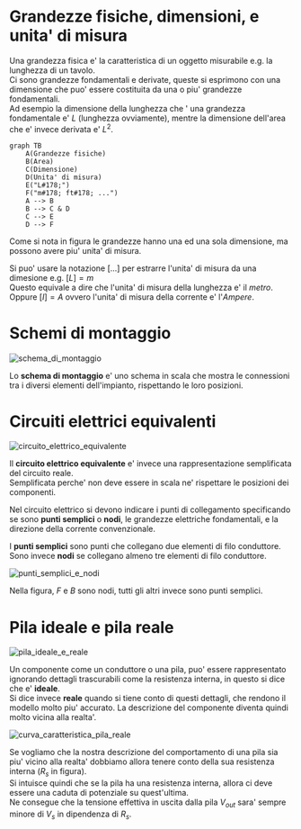 # Grandezze fisiche, dimensioni, e unita' di misura

Una grandezza fisica e' la caratteristica di un oggetto misurabile e.g. la lunghezza di un tavolo.  
Ci sono grandezze fondamentali e derivate, queste si esprimono con una dimensione che puo' essere costituita da una o piu' grandezze fondamentali.  
Ad esempio la dimensione della lunghezza che ' una grandezza fondamentale e' $L$ (lunghezza ovviamente), mentre la dimensione dell'area che e' invece derivata e' $L^2$.

```mermaid
graph TB
    A(Grandezze fisiche)
    B(Area)
    C(Dimensione)
    D(Unita' di misura)
    E("L#178;")
    F("m#178; ft#178; ...")
    A --> B
    B --> C & D
    C --> E
    D --> F
```  

Come si nota in figura le grandezze hanno una ed una sola dimensione, ma possono avere piu' unita' di misura. 

Si puo' usare la notazione $[...]$ per estrarre l'unita' di misura da una dimesione e.g. $[L] = m$  
Questo equivale a dire che l'unita' di misura della lunghezza e' il *metro*.  
Oppure $[I] = A$ ovvero l'unita' di misura della corrente e' l'*Ampere*.  

# Schemi di montaggio

![schema_di_montaggio](https://user-images.githubusercontent.com/7195133/200169419-25479ceb-4a30-4929-b3e5-730c5deabdf6.jpg)  

Lo **schema di montaggio** e' uno schema in scala che mostra le connessioni tra i diversi elementi dell'impianto, rispettando le loro posizioni.  

# Circuiti elettrici equivalenti

![circuito_elettrico_equivalente](https://user-images.githubusercontent.com/7195133/200169389-38e37b79-fef2-49db-a460-b70fbf638bb5.jpg)  

Il **circuito elettrico equivalente** e' invece una rappresentazione semplificata del circuito reale.  
Semplificata perche' non deve essere in scala ne' rispettare le posizioni dei componenti.  

Nel circuito elettrico si devono indicare i punti di collegamento specificando se sono **punti semplici** o **nodi**, le grandezze elettriche fondamentali, e la direzione della corrente convenzionale.  

I **punti semplici** sono punti che collegano due elementi di filo conduttore.  
Sono invece **nodi** se collegano almeno tre elementi di filo conduttore.  

![punti_semplici_e_nodi](https://user-images.githubusercontent.com/7195133/200169440-97d21753-8ade-43dc-bf3a-2d67ef5292c6.jpg)   

Nella figura, $F$ e $B$ sono nodi, tutti gli altri invece sono punti semplici.  


# Pila ideale e pila reale  

![pila_ideale_e_reale](https://user-images.githubusercontent.com/7195133/200162627-463aa5d4-3ac2-4490-aced-19e8c0946431.jpg)  

Un componente come un conduttore o una pila, puo' essere rappresentato ignorando dettagli trascurabili come la resistenza interna, in questo si dice che e' **ideale**.  
Si dice invece **reale** quando si tiene conto di questi dettagli, che rendono il modello molto piu' accurato. La descrizione del componente diventa quindi molto vicina alla realta'.  

![curva_caratteristica_pila_reale](https://user-images.githubusercontent.com/7195133/200162981-7523217c-7523-4ae4-b9f7-9c3f90d945fa.jpg) 

Se vogliamo che la nostra descrizione del comportamento di una pila sia piu' vicino alla realta' dobbiamo allora tenere conto della sua resistenza interna ($R_s$ in figura).  
Si intuisce quindi che se la pila ha una resistenza interna, allora ci deve essere una caduta di potenziale su quest'ultima.  
Ne consegue che la tensione effettiva in uscita dalla pila $V_{out}$ sara' sempre minore di $V_s$ in dipendenza di $R_s$.  

